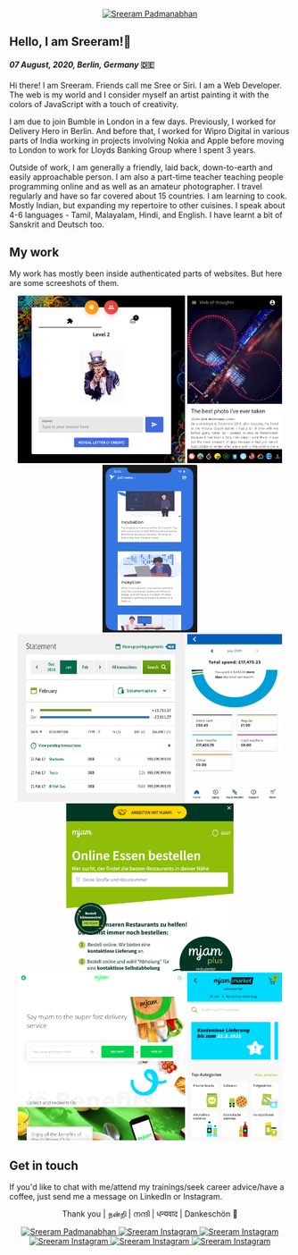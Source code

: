 <p align='center'>
  <a href="https://sreer.am/" target="blank"><img src="https://sreer.am/sections/dev.svg" width="300" alt="Sreeram Padmanabhan" /></a>
</p>

## Hello, I am Sreeram!👋 

#### *07 August, 2020, Berlin, Germany* 🇩🇪

Hi there! I am Sreeram. Friends call me Sree or Siri. I am a Web Developer. The web is my world and I consider myself an artist painting it with the colors of JavaScript with a touch of creativity.

I am due to join Bumble in London in a few days. Previously, I worked for Delivery Hero in Berlin. And before that, I worked for Wipro Digital in various parts of India working in projects involving Nokia and Apple before moving to London to work for Lloyds Banking Group where I spent 3 years.

Outside of work, I am generally a friendly, laid back, down-to-earth and easily approachable person. I am also a part-time teacher teaching people programming online and as well as an amateur photographer. I travel regularly and have so far covered about 15 countries. I am learning to cook. Mostly Indian, but expanding my repertoire to other cuisines. I speak about 4-6 languages - Tamil, Malayalam, Hindi, and English. I have learnt a bit of Sanskrit and Deutsch too.

## My work

My work has mostly been inside authenticated parts of websites. But here are some screeshots of them.

<p align='center'>
  <img height=300 width=300 src='https://github.com/sreeramofficial/sreeramofficial/blob/main/9.png?raw=false'/>
  <img height=300 width=170 src='https://github.com/sreeramofficial/sreeramofficial/blob/main/5.png?raw=false'/>
  <img height=300 width=170 src='https://github.com/sreeramofficial/sreeramofficial/blob/main/4.png?raw=false'/>
  <br />
  <img height=300 width=300 src='https://github.com/sreeramofficial/sreeramofficial/blob/main/4.jpg?raw=false'/>
  <img height=300 width=170 src='https://github.com/sreeramofficial/sreeramofficial/blob/main/6.jpg?raw=false'/>
  <br />
  <img height=300 width=300 src='https://github.com/sreeramofficial/sreeramofficial/blob/main/1.png?raw=false'/>
  <img height=300 width=300 src='https://github.com/sreeramofficial/sreeramofficial/blob/main/10.png?raw=false'/>
  <img height=300 width=170 src='https://github.com/sreeramofficial/sreeramofficial/blob/main/2.png?raw=false'/>
</p>

## Get in touch
If you'd like to chat with me/attend my trainings/seek career advice/have a coffee, just send me a message on LinkedIn or Instagram.

<p align='center'>Thank you | நன்றி | നന്ദി | धन्यवाद | Dankeschön 🙏</p>

<p align='center'> 
  <a href="https://www.linkedin.com/in/sreeramofficial/">
    <img alt="Sreeram Padmanabhan" width="22px" src="https://cdn.jsdelivr.net/npm/simple-icons@v3/icons/linkedin.svg" />
  </a>

  <a href="https://instagram.com/sreeram.io">
    <img alt="Sreeram Instagram" width="22px" src="https://cdn.jsdelivr.net/npm/simple-icons@v3/icons/instagram.svg" />
  </a>

  <a href="https://leetcode.com/sreeramofficial">
    <img alt="Sreeram Instagram" width="22px" src="https://cdn.jsdelivr.net/npm/simple-icons@v3/icons/leetcode.svg" />
  </a>

  <a href="https://stackoverflow.com/users/5228328">
    <img alt="Sreeram Instagram" width="22px" src="https://cdn.jsdelivr.net/npm/simple-icons@v3/icons/stackoverflow.svg" />
  </a>

  <a href="https://twitter.com/sreeramofficial">
    <img alt="Sreeram Instagram" width="22px" src="https://cdn.jsdelivr.net/npm/simple-icons@v3/icons/twitter.svg" />
  </a>

  <a href="https://www.quora.com/profile/Sreeram-Padmanabhan-1">
    <img alt="Sreeram Instagram" width="22px" src="https://cdn.jsdelivr.net/npm/simple-icons@v3/icons/quora.svg" />
  </a>
</p>
